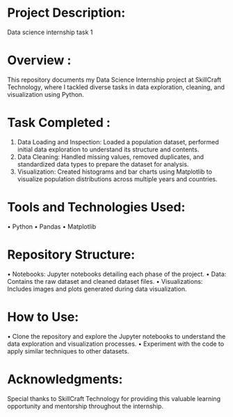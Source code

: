 # Project Description:
Data science internship task 1 
# Overview :
This repository documents my Data Science Internship project at SkillCraft Technology, where I tackled diverse tasks in data exploration, cleaning, and visualization using Python.
# Task Completed :
1. Data Loading and Inspection: Loaded a population dataset, performed initial data exploration to understand its structure and contents.
2. Data Cleaning: Handled missing values, removed duplicates, and standardized data types to prepare the dataset for analysis.
3. Visualization: Created histograms and bar charts using Matplotlib to visualize population distributions across multiple years and countries.
# Tools and Technologies Used:
• Python
• Pandas
• Matplotlib
# Repository Structure:
• Notebooks: Jupyter notebooks detailing each phase of the project.
• Data: Contains the raw dataset and cleaned dataset files.
• Visualizations: Includes images and plots generated during data visualization.
# How to Use:
• Clone the repository and explore the Jupyter notebooks to understand the data exploration and visualization processes.
• Experiment with the code to apply similar techniques to other datasets.
# Acknowledgments:
Special thanks to SkillCraft Technology for providing this valuable learning opportunity and mentorship throughout the internship.
